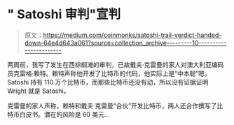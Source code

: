 # " Satoshi 审判"宣判

> 原文：<https://medium.com/coinmonks/satoshi-trail-verdict-handed-down-64e4d643a061?source=collection_archive---------10----------------------->

两周前，我写了发生在西棕榈滩的审判，已故戴夫·克雷曼的家人对澳大利亚编码员克雷格·赖特。赖特声称他开发了比特币的代码，他实际上是“中本聪”嗯，Satoshi 持有 110 万个比特币，而那些比特币还没有动，所以没有证据证明 Wright 就是 Satoshi。

克雷曼的家人声称，赖特和戴夫·克雷曼“合伙”开发比特币，两人还合作撰写了比特币白皮书。潜在的风险是 60 美元…